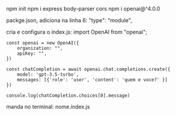 npm init
npm i express body-parser cors
npm i openai@^4.0.0

packge.json, adiciona na linha 6:
    "type": "module",

cria e configura o index.js:
    import OpenAI from "openai";

    const openai = new OpenAI({
        organization: "",
        apiKey: "",
    })

    const chatCompletion = await openai.chat.completions.create({
        model: 'gpt-3.5-turbo',
        messages: [{'role': 'user', 'content': 'quem e voce?' }]
    })

    console.log(chatCompletion.choices[0].message)

manda no terminal:
    nome.index.js